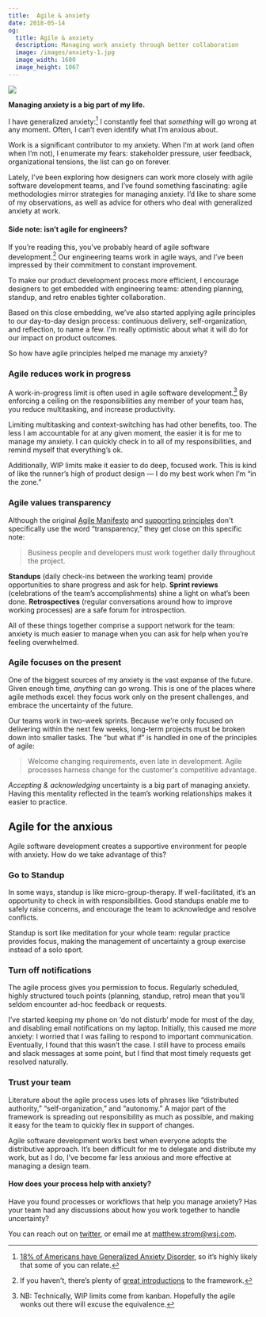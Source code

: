 ```yaml
---
title:  Agile & anxiety
date: 2018-05-14
og:
  title: Agile & anxiety
  description: Managing work anxiety through better collaboration
  image: /images/anxiety-1.jpg
  image_width: 1600
  image_height: 1067
---
```


![](/images/anxiety-1.jpg)

**Managing anxiety is a big part of my life.** 

I have generalized anxiety:[^1] I constantly feel that _something_ will go wrong at any moment. Often, I can’t even identify what I’m anxious about.

Work is a significant contributor to my anxiety. When I’m at work (and often when I’m not), I enumerate my fears: stakeholder pressure, user feedback, organizational tensions, the list can go on forever.

Lately, I’ve been exploring how designers can work more closely with agile software development teams, and I’ve found something fascinating: agile methodologies mirror strategies for managing anxiety. I’d like to share some of my observations, as well as advice for others who deal with generalized anxiety at work.

#### Side note: isn’t agile for engineers?

If you’re reading this, you’ve probably heard of agile software development.[^2] Our engineering teams work in agile ways, and I’ve been impressed by their commitment to constant improvement.

To make our product development process more efficient, I encourage designers to get embedded with engineering teams: attending planning, standup, and retro enables tighter collaboration.

Based on this close embedding, we’ve also started applying agile principles to our day-to-day design process: continuous delivery, self-organization, and reflection, to name a few. I’m really optimistic about what it will do for our impact on product outcomes.

So how have agile principles helped me manage my anxiety?

### Agile reduces work in progress

A work-in-progress limit is often used in agile software development.[^3] By enforcing a ceiling on the responsibilities any member of your team has, you reduce multitasking, and increase productivity.

Limiting multitasking and context-switching has had other benefits, too. The less I am accountable for at any given moment, the easier it is for me to manage my anxiety. I can quickly check in to all of my responsibilities, and remind myself that everything’s ok.

Additionally, WIP limits make it easier to do deep, focused work. This is kind of like the runner’s high of product design — I do my best work when I’m “in the zone.”

### Agile values transparency

Although the original [Agile Manifesto](http://agilemanifesto.org/) and [supporting principles](http://agilemanifesto.org/principles.html) don't specifically use the word “transparency,” they get close on this specific note:

> Business people and developers must work together daily throughout the project.

**Standups** (daily check-ins between the working team) provide opportunities to share progress and ask for help. **Sprint reviews** (celebrations of the team’s accomplishments) shine a light on what’s been done. **Retrospectives** (regular conversations around how to improve working processes) are a safe forum for introspection.

All of these things together comprise a support network for the team: anxiety is much easier to manage when you can ask for help when you’re feeling overwhelmed.


### Agile focuses on the present

One of the biggest sources of my anxiety is the vast expanse of the future. Given enough time, _anything_ can go wrong. This is one of the places where agile methods excel: they focus work only on the present challenges, and embrace the uncertainty of the future.

Our teams work in two-week sprints. Because we’re only focused on delivering within the next few weeks, long-term projects must be broken down into smaller tasks. The “but what if” is handled in one of the principles of agile:

> Welcome changing requirements, even late in development. Agile processes harness change for the customer's competitive advantage.

_Accepting & acknowledging_ uncertainty is a big part of managing anxiety. Having this mentality reflected in the team’s working relationships makes it easier to practice.

## Agile for the anxious

Agile software development creates a supportive environment for people with anxiety. How do we take advantage of this?

### Go to Standup

In some ways, standup is like micro-group-therapy. If well-facilitated, it’s an opportunity to check in with responsibilities. Good standups enable me to safely raise concerns, and encourage the team to acknowledge and resolve conflicts.

Standup is sort like meditation for your whole team: regular practice provides focus, making the management of uncertainty a group exercise instead of a solo sport.

### Turn off notifications

The agile process gives you permission to focus. Regularly scheduled, highly structured touch points (planning, standup, retro) mean that you’ll seldom encounter ad-hoc feedback or requests.

I’ve started keeping my phone on ‘do not disturb’ mode for most of the day, and disabling email notifications on my laptop. Initially, this caused me _more_ anxiety: I worried that I was failing to respond to important communication. Eventually, I found that this wasn’t the case. I still have to process emails and slack messages at some point, but I find that most timely requests get resolved naturally.

### Trust your team

Literature about the agile process uses lots of phrases like “distributed authority,” “self-organization,” and “autonomy.” A major part of the framework is spreading out responsibility as much as possible, and making it easy for the team to quickly flex in support of changes.

Agile software development works best when everyone adopts the distributive approach. It’s been difficult for me to delegate and distribute my work, but as I do, I’ve become far less anxious and more effective at managing a design team.

#### How does your process help with anxiety?

Have you found processes or workflows that help you manage anxiety? Has your team had any discussions about how you work together to handle uncertainty?

You can reach out on [twitter](https://twitter.com/ilikescience), or email me at matthew.strom@wsj.com.

[^1]: [18% of Americans have Generalized Anxiety Disorder](https://adaa.org/about-adaa/press-room/facts-statistics), so it’s highly likely that some of you can relate.
[^2]: If you haven’t, there’s plenty of [great introductions](https://www.agilealliance.org/agile101/) to the framework.
[^3]: NB: Technically, WIP limits come from kanban. Hopefully the agile wonks out there will excuse the equivalence.
